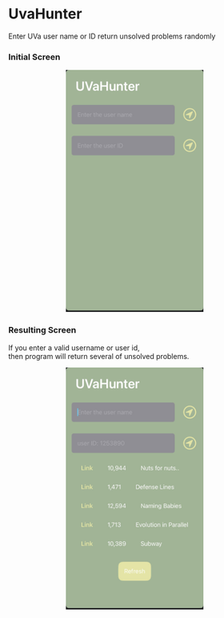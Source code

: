 # UvaHunter
Enter UVa user name or ID return unsolved problems randomly


### Initial Screen

<div style="text-align:center;">
  <img src="initial screen.jpg" alt="Image" style="width:275px;">
</div>


### Resulting Screen
If you enter a valid username or user id, <br>
then program will return several of unsolved problems.

<div style="text-align:center;">
  <img src="service screen.jpg" alt="Image" style="width:275px;">
</div>
